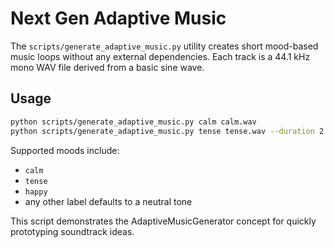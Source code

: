 # Next Gen Adaptive Music

The `scripts/generate_adaptive_music.py` utility creates short mood-based music loops without any external dependencies. Each track is a 44.1 kHz mono WAV file derived from a basic sine wave.

## Usage

```bash
python scripts/generate_adaptive_music.py calm calm.wav
python scripts/generate_adaptive_music.py tense tense.wav --duration 2.5
```

Supported moods include:

- `calm`
- `tense`
- `happy`
- any other label defaults to a neutral tone

This script demonstrates the AdaptiveMusicGenerator concept for quickly prototyping soundtrack ideas.
